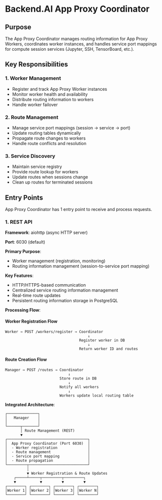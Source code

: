 # Backend.AI App Proxy Coordinator

## Purpose

The App Proxy Coordinator manages routing information for App Proxy Workers, coordinates worker instances, and handles service port mappings for compute session services (Jupyter, SSH, TensorBoard, etc.).

## Key Responsibilities

### 1. Worker Management
- Register and track App Proxy Worker instances
- Monitor worker health and availability
- Distribute routing information to workers
- Handle worker failover

### 2. Route Management
- Manage service port mappings (session → service → port)
- Update routing tables dynamically
- Propagate route changes to workers
- Handle route conflicts and resolution

### 3. Service Discovery
- Maintain service registry
- Provide route lookup for workers
- Update routes when sessions change
- Clean up routes for terminated sessions

## Entry Points

App Proxy Coordinator has 1 entry point to receive and process requests.

### 1. REST API

**Framework**: aiohttp (async HTTP server)

**Port**: 6030 (default)

**Primary Purpose**:
- Worker management (registration, monitoring)
- Routing information management (session-to-service port mapping)

**Key Features**:
- HTTP/HTTPS-based communication
- Centralized service routing information management
- Real-time route updates
- Persistent routing information storage in PostgreSQL

**Processing Flow**:

#### Worker Registration Flow
```
Worker → POST /workers/register → Coordinator
                                      ↓
                                  Register worker in DB
                                      ↓
                                  Return worker ID and routes
```

#### Route Creation Flow
```
Manager → POST /routes → Coordinator
                             ↓
                         Store route in DB
                             ↓
                         Notify all workers
                             ↓
                         Workers update local routing table
```

**Integrated Architecture**:

```
┌──────────────┐
│   Manager    │
│              │
└──────┬───────┘
       │ Route Management (REST)
       ▼
┌─────────────────────────────────────┐
│  App Proxy Coordinator (Port 6030)  │
│  - Worker registration              │
│  - Route management                 │
│  - Service port mapping             │
│  - Route propagation                │
└─────────┬───────────────────────────┘
          │
          ▼ Worker Registration & Route Updates
    ┌─────┴─────┬─────────┬─────────┐
    ▼           ▼         ▼         ▼
┌────────┐ ┌────────┐ ┌────────┐ ┌────────┐
│Worker 1│ │Worker 2│ │Worker 3│ │Worker N│
└────────┘ └────────┘ └────────┘ └────────┘
```
